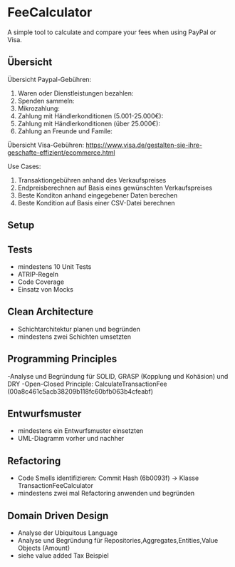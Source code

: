 # FeeCalculator

A simple tool to calculate and compare your fees when using PayPal or Visa.

## Übersicht

Übersicht Paypal-Gebühren:
1. Waren oder Dienstleistungen bezahlen:
2. Spenden sammeln:
3. Mikrozahlung:
4. Zahlung mit Händlerkonditionen (5.001-25.000€):
5. Zahlung mit Händlerkonditionen (über 25.000€):
6. Zahlung an Freunde und Famile:


Übersicht Visa-Gebühren:
https://www.visa.de/gestalten-sie-ihre-geschafte-effizient/ecommerce.html


Use Cases:
1. Transaktiongebühren anhand des Verkaufspreises
2. Endpreisberechnen auf Basis eines gewünschten Verkaufspreises
3. Beste Konditon anhand eingegebener Daten berechen
4. Beste Kondition auf Basis einer CSV-Datei berechnen

## Setup

## Tests
- mindestens 10 Unit Tests
- ATRIP-Regeln
- Code Coverage
- Einsatz von Mocks

## Clean Architecture
- Schichtarchitektur planen und begründen
- mindestens zwei Schichten umsetzten

## Programming Principles
-Analyse und Begründung für SOLID, GRASP (Kopplung und Kohäsion) und DRY
-Open-Closed Principle: CalculateTransactionFee (00a8c461c5acb38209b118fc60bfb063b4cfeabf)

## Entwurfsmuster
- mindestens ein Entwurfsmuster einsetzten
- UML-Diagramm vorher und nachher

## Refactoring
- Code Smells identifizieren: Commit Hash (6b0093f) -> Klasse TransactionFeeCalculator
- mindestens zwei mal Refactoring anwenden und begründen

## Domain Driven Design
- Analyse der Ubiquitous Language
- Analyse und Begründung für Repositories,Aggregates,Entities,Value Objects (Amount)
- siehe value added Tax Beispiel